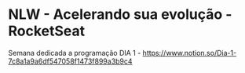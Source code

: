# NLW - Acelerando sua evolução - RocketSeat
 Semana dedicada a programação
DIA 1 - https://www.notion.so/Dia-1-7c8a1a9a6df547058f1473f899a3b9c4

